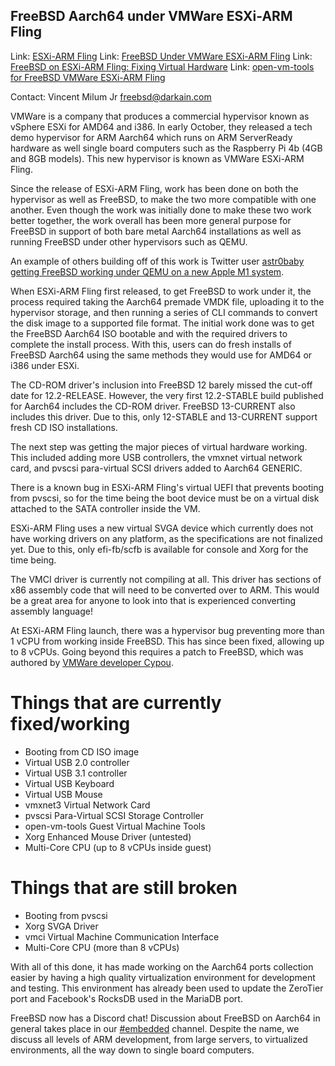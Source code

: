 ## FreeBSD Aarch64 under VMWare ESXi-ARM Fling ##

Link:	 [ESXi-ARM Fling](https://flings.vmware.com/esxi-arm-edition)
Link:	 [FreeBSD Under VMWare ESXi-ARM Fling](https://vincerants.com/freebsd-under-vmware-esxi-on-arm-fling/)
Link:	 [FreeBSD on ESXi-ARM Fling: Fixing Virtual Hardware](https://vincerants.com/freebsd-on-esxi-arm-fling-fixing-virtual-hardware/)
Link:	 [open-vm-tools for FreeBSD VMWare ESXi-ARM Fling](https://vincerants.com/open-vm-tools-on-freebsd-under-vmware-esxi-arm-fling/)

Contact:  Vincent Milum Jr <freebsd@darkain.com>

VMWare is a company that produces a commercial hypervisor known
as vSphere ESXi for AMD64 and i386. In early October, they
released a tech demo hypervisor for ARM Aarch64 which runs
on ARM ServerReady hardware as well single board computers
such as the Raspberry Pi 4b (4GB and 8GB models). This new
hypervisor is known as VMWare ESXi-ARM Fling.

Since the release of ESXi-ARM Fling, work has been done on
both the hypervisor as well as FreeBSD, to make the two more
compatible with one another. Even though the work was
initially done to make these two work better together, the
work overall has been more general purpose for FreeBSD
in support of both bare metal Aarch64 installations as well
as running FreeBSD under other hypervisors such as QEMU.

An example of others building off of this work is Twitter
user [astr0baby getting FreeBSD working under QEMU on a new
Apple M1 system](https://twitter.com/astr0baby/status/1343354762964717568).

When ESXi-ARM Fling first released, to get FreeBSD to work
under it, the process required taking the Aarch64 premade
VMDK file, uploading it to the hypervisor storage, and then
running a series of CLI commands to convert the disk image
to a supported file format. The initial work done was to
get the FreeBSD Aarch64 ISO bootable and with the required
drivers to complete the install process. With this, users
can do fresh installs of FreeBSD Aarch64 using the same
methods they would use for AMD64 or i386 under ESXi.

The CD-ROM driver's inclusion into FreeBSD 12 barely missed
the cut-off date for 12.2-RELEASE. However, the very first
12.2-STABLE build published for Aarch64 includes the CD-ROM
driver. FreeBSD 13-CURRENT also includes this driver. Due
to this, only 12-STABLE and 13-CURRENT support fresh CD ISO
installations.

The next step was getting the major pieces of virtual
hardware working. This included adding more USB controllers,
the vmxnet virtual network card, and pvscsi para-virtual
SCSI drivers added to Aarch64 GENERIC.

There is a known bug in ESXi-ARM Fling's virtual UEFI that
prevents booting from pvscsi, so for the time being the boot
device must be on a virtual disk attached to the SATA
controller inside the VM.

ESXi-ARM Fling uses a new virtual SVGA device which
currently does not have working drivers on any platform, as
the specifications are not finalized yet. Due to this, only
efi-fb/scfb is available for console and Xorg for the time
being.

The VMCI driver is currently not compiling at all. This
driver has sections of x86 assembly code that will need to be
converted over to ARM. This would be a great area for
anyone to look into that is experienced converting assembly
language!

At ESXi-ARM Fling launch, there was a hypervisor bug
preventing more than 1 vCPU from working inside FreeBSD.
This has since been fixed, allowing up to 8 vCPUs. Going
beyond this requires a patch to FreeBSD, which was authored
by
[VMWare developer Cypou](https://github.com/freebsd/freebsd-src/compare/master...claplace:user/claplace/gicv3_mbi).


# Things that are currently fixed/working
  * Booting from CD ISO image
  * Virtual USB 2.0 controller
  * Virtual USB 3.1 controller
  * Virtual USB Keyboard
  * Virtual USB Mouse
  * vmxnet3 Virtual Network Card
  * pvscsi Para-Virtual SCSI Storage Controller
  * open-vm-tools Guest Virtual Machine Tools
  * Xorg Enhanced Mouse Driver (untested)
  * Multi-Core CPU (up to 8 vCPUs inside guest)

# Things that are still broken
  * Booting from pvscsi
  * Xorg SVGA Driver
  * vmci Virtual Machine Communication Interface
  * Multi-Core CPU (more than 8 vCPUs)


With all of this done, it has made working on the Aarch64 ports
collection easier by having a high quality virtualization
environment for development and testing. This environment
has already been used to update the ZeroTier port and
Facebook's RocksDB used in the MariaDB port.

FreeBSD now has a Discord chat! Discussion about FreeBSD
on Aarch64 in general takes place in our
[#embedded](https://discord.gg/KHtrpdqE4F) channel. Despite
the name, we discuss all levels of ARM development, from
large servers, to virtualized environments, all the way down
to single board computers.
